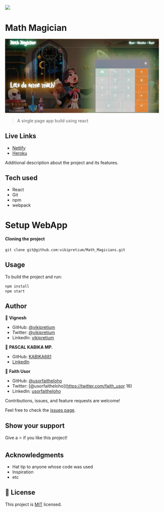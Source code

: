 ![](https://img.shields.io/badge/Microverse-blueviolet)

# Math Magician

![](./src/images/ss1.png)

> A single page app build using react
## Live Links
- [Netlify](https://stately-medovik-82eb6c.netlify.app/)
- [Heroku](https://magicalculator.herokuapp.com/)

Additional description about the project and its features.

## Tech used

- React
- Git
- npm
- webpack

# Setup WebApp

#### Cloning the project

```
git clone git@github.com:vikipretium/Math_Magicians.git
```

## Usage

To build the project and run:

```
npm install
npm start
```

## Author

👤 **Vignesh**

- GitHub: [@vikipretium](https://github.com/vikipretium)
- Twitter: [@vikipretium](https://twitter.com/vikipretium)
- LinkedIn: [vikipretium](https://linkedin.com/in/vikipretium)

👤 **PASCAL KABIKA MP.**

- GitHub: [KABIKA681](https://github.com/KABIKA681?tab=overview&from=2021-12-01&to=2021-12-31)
- [LinkedIn](https://www.linkedin.com/in/pascal-kabika-443061220/)

👤 **Faith Usor**

- GitHub: [@usorfaitheloho](https://github.com/usorfaitheloho)
- Twitter: [@usorfaitheloho](https://twitter.com/faith_usor 16)
- LinkedIn: [usorfaitheloho](https://linkedin.com/in/faith_usor/)

Contributions, issues, and feature requests are welcome!

Feel free to check the [issues page](../../issues/).

## Show your support

Give a ⭐️ if you like this project!

## Acknowledgments

- Hat tip to anyone whose code was used
- Inspiration
- etc

## 📝 License

This project is [MIT](./MIT.md) licensed.
